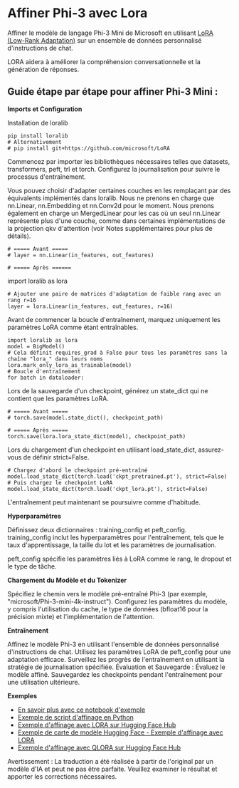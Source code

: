 # **Affiner Phi-3 avec Lora**

Affiner le modèle de langage Phi-3 Mini de Microsoft en utilisant [LoRA (Low-Rank Adaptation)](https://github.com/microsoft/LoRA?WT.mc_id=aiml-138114-kinfeylo) sur un ensemble de données personnalisé d'instructions de chat.

LORA aidera à améliorer la compréhension conversationnelle et la génération de réponses.

## Guide étape par étape pour affiner Phi-3 Mini :

**Imports et Configuration**

Installation de loralib

```
pip install loralib
# Alternativement
# pip install git+https://github.com/microsoft/LoRA

```

Commencez par importer les bibliothèques nécessaires telles que datasets, transformers, peft, trl et torch.
Configurez la journalisation pour suivre le processus d'entraînement.

Vous pouvez choisir d'adapter certaines couches en les remplaçant par des équivalents implémentés dans loralib. Nous ne prenons en charge que nn.Linear, nn.Embedding et nn.Conv2d pour le moment. Nous prenons également en charge un MergedLinear pour les cas où un seul nn.Linear représente plus d'une couche, comme dans certaines implémentations de la projection qkv d'attention (voir Notes supplémentaires pour plus de détails).

```
# ===== Avant =====
# layer = nn.Linear(in_features, out_features)
```

```
# ===== Après ======
```

import loralib as lora

```
# Ajouter une paire de matrices d'adaptation de faible rang avec un rang r=16
layer = lora.Linear(in_features, out_features, r=16)
```

Avant de commencer la boucle d'entraînement, marquez uniquement les paramètres LoRA comme étant entraînables.

```
import loralib as lora
model = BigModel()
# Cela définit requires_grad à False pour tous les paramètres sans la chaîne "lora_" dans leurs noms
lora.mark_only_lora_as_trainable(model)
# Boucle d'entraînement
for batch in dataloader:
```

Lors de la sauvegarde d'un checkpoint, générez un state_dict qui ne contient que les paramètres LoRA.

```
# ===== Avant =====
# torch.save(model.state_dict(), checkpoint_path)
```
```
# ===== Après =====
torch.save(lora.lora_state_dict(model), checkpoint_path)
```

Lors du chargement d'un checkpoint en utilisant load_state_dict, assurez-vous de définir strict=False.

```
# Chargez d'abord le checkpoint pré-entraîné
model.load_state_dict(torch.load('ckpt_pretrained.pt'), strict=False)
# Puis chargez le checkpoint LoRA
model.load_state_dict(torch.load('ckpt_lora.pt'), strict=False)
```

L'entraînement peut maintenant se poursuivre comme d'habitude.

**Hyperparamètres**

Définissez deux dictionnaires : training_config et peft_config. training_config inclut les hyperparamètres pour l'entraînement, tels que le taux d'apprentissage, la taille du lot et les paramètres de journalisation.

peft_config spécifie les paramètres liés à LoRA comme le rang, le dropout et le type de tâche.

**Chargement du Modèle et du Tokenizer**

Spécifiez le chemin vers le modèle pré-entraîné Phi-3 (par exemple, "microsoft/Phi-3-mini-4k-instruct"). Configurez les paramètres du modèle, y compris l'utilisation du cache, le type de données (bfloat16 pour la précision mixte) et l'implémentation de l'attention.

**Entraînement**

Affinez le modèle Phi-3 en utilisant l'ensemble de données personnalisé d'instructions de chat. Utilisez les paramètres LoRA de peft_config pour une adaptation efficace. Surveillez les progrès de l'entraînement en utilisant la stratégie de journalisation spécifiée.
Évaluation et Sauvegarde : Évaluez le modèle affiné.
Sauvegardez les checkpoints pendant l'entraînement pour une utilisation ultérieure.

**Exemples**
- [En savoir plus avec ce notebook d'exemple](../../code/04.Finetuning/Phi_3_Inference_Finetuning.ipynb)
- [Exemple de script d'affinage en Python](../../code/04.Finetuning/FineTrainingScript.py)
- [Exemple d'affinage avec LORA sur Hugging Face Hub](../../code/04.Finetuning/Phi-3-finetune-lora-python.ipynb)
- [Exemple de carte de modèle Hugging Face - Exemple d'affinage avec LORA](https://huggingface.co/microsoft/Phi-3-mini-4k-instruct/blob/main/sample_finetune.py)
- [Exemple d'affinage avec QLORA sur Hugging Face Hub](../../code/04.Finetuning/Phi-3-finetune-qlora-python.ipynb)

Avertissement : La traduction a été réalisée à partir de l'original par un modèle d'IA et peut ne pas être parfaite. Veuillez examiner le résultat et apporter les corrections nécessaires.